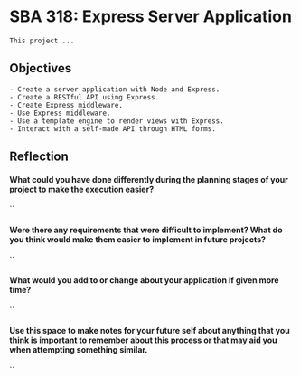 # SBA 318: Express Server Application
`This project ...`

## Objectives
    - Create a server application with Node and Express.
    - Create a RESTful API using Express.
    - Create Express middleware.
    - Use Express middleware.
    - Use a template engine to render views with Express.
    - Interact with a self-made API through HTML forms.

## Reflection

 #### What could you have done differently during the planning stages of your project to make the execution easier?
``

 #### Were there any requirements that were difficult to implement? What do you think would make them easier to implement in future projects?
``

 #### What would you add to or change about your application if given more time?
``

 #### Use this space to make notes for your future self about anything that you think is important to remember about this process or that may aid you when attempting something similar.
``
